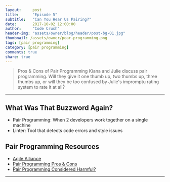 ```yaml
---
layout:     post
title:      "Episode 5"
subtitle:   "Can You Hear Us Pairing?"
date:       2017-10-02 12:00:00
author:     "Code Crush"
header-img: "assets/owner/blog/header/post-bg-01.jpg"
thumbnail: /assets/owner/pear-programming.png
tags: [pair programming]
category: [pair programming]
comments: true
share: true
---
```


>Pros & Cons of Pair Programming
Kiana and Julie discuss pair programming. Will they give it one thumb up, two thumbs up, three thumbs up, or will they be too confused by Julie's impromptu rating system to rate it at all?

---
## What Was That Buzzword Again?
* Pair Programming: When 2 developers work together on a single machine
* Linter: Tool that detects code errors and style issues


## Pair Programming Resources

* [Agile Alliance](https://elixir-lang.org/)
* [Pair Programming Pros
  & Cons](http://www.johng.co.uk/2010/07/04/pair-programming-pros-and-cons/)
* [Pair Programming Considered
  Harmful?](https://techcrunch.com/2012/03/03/pair-programming-considered-harmful/)

___
